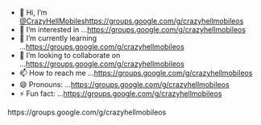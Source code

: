 - 👋 Hi, I’m [@CrazyHellMobileshttps://groups.google.com/g/crazyhellmobileos](https://groups.google.com/g/crazyhellmobileos)
- 👀 I’m interested in ...https://groups.google.com/g/crazyhellmobileos
- 🌱 I’m currently learning ...https://groups.google.com/g/crazyhellmobileos
- 💞️ I’m looking to collaborate on ...https://groups.google.com/g/crazyhellmobileos
- 📫 How to reach me ...https://groups.google.com/g/crazyhellmobileos
- 😄 Pronouns: ...https://groups.google.com/g/crazyhellmobileos
- ⚡ Fun fact: ...https://groups.google.com/g/crazyhellmobileos

<!---
CrazyHellMobiles/CrazyHellMobiles is a ✨ special ✨ repository because its `README.md` (this file) appears on your GitHub profile.
You can click the Preview link to take a look at your changes.
--->https://groups.google.com/g/crazyhellmobileos
